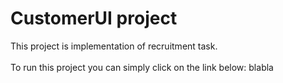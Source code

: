 # CustomerUI project
This project is implementation of recruitment task. <br />
<br />
To run this project you can simply click on the link below:
blabla
